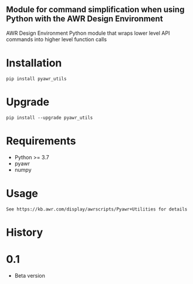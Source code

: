 ## Module for command simplification when using Python with the AWR Design Environment 

AWR Design Environment Python module that wraps lower level API commands into higher level function calls

# Installation
    pip install pyawr_utils

# Upgrade

    pip install --upgrade pyawr_utils

# Requirements
* Python >= 3.7
* pyawr
* numpy

# Usage

    See https://kb.awr.com/display/awrscripts/Pyawr+Utilities for details
	
# History

# 0.1
* Beta version

